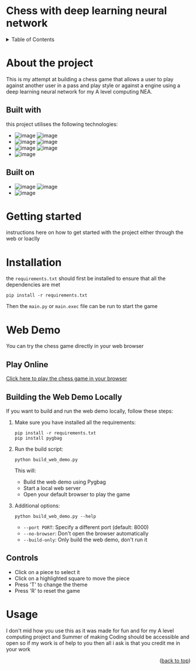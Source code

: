 # Chess with deep learning neural network

<!-- TABLE OF CONTENTS -->
<details>
  <summary>Table of Contents</summary>
  <ol>
    <li>
      <a href="#About-the-project">About The Project</a>
      <ul>
        <li><a href="#Built-with">Built With</a></li>
        <li><a href="#Built-on">Built on</a></li>
      </ul>
    </li>
    <li>
      <a href="#Getting-started">Getting Started</a>
      <ul>
        <li><a href="#Installation">Installation</a></li>
      </ul>
    </li>
    <li><a href="#Usage">Usage</a></li>
    <li><a href="#Web-Demo">Web Demo</a></li>
    <li><a href="#Contact">Contact</a></li>
    <li><a href="#Documentation">Documentation</a></li>
  </ol>
</details>



 <!--- ABOUT THE PROJECT -->
# About the project
This is my attempt at building a chess game that allows a user to play against another user in a  pass and play style or
against a engine using a deep learning neural network for my A level computing NEA.

## Built with
this project utilises the following technologies:
* ![image](https://img.shields.io/badge/Python-FFD43B?style=for-the-badge&logo=python&logoColor=blue) ![image](https://img.shields.io/badge/Pygame-3776AB?style=for-the-badge&logo=pygame&logoColor=white)
* ![image](https://img.shields.io/badge/TensorFlow-FF6F00?style=for-the-badge&logo=tensorflow&logoColor=white) ![image](https://img.shields.io/badge/Keras-D00000?style=for-the-badge&logo=keras&logoColor=white)
* ![image](https://img.shields.io/badge/GitHub-100000?style=for-the-badge&logo=github&logoColor=white) ![image](https://img.shields.io/badge/GIT-E44C30?style=for-the-badge&logo=git&logoColor=white)
* ![image](https://img.shields.io/badge/Audacity-0000CC?style=for-the-badge&logo=audacity&logoColor=white)

## Built on 
* ![image](https://img.shields.io/badge/mac%20os-000000?style=for-the-badge&logo=apple&logoColor=white) ![image](https://img.shields.io/badge/apple%20silicon-333333?style=for-the-badge&logo=apple&logoColor=white)
* ![image](https://img.shields.io/badge/PyCharm-000000.svg?&style=for-the-badge&logo=PyCharm&logoColor=white)


# Getting started
instructions here on how to get started with the project either through the web or loaclly 

# Installation
the `requirements.txt` should first be installed to ensure that all the dependencies are met

```
pip install -r requirements.txt
```

Then the `main.py` or `main.exec` file can be run to start the game

# Web Demo
You can try the chess game directly in your web browser 

## Play Online
[Click here to play the chess game in your browser](https://isaackorda.github.io/CompSci_IK/)

## Building the Web Demo Locally
If you want to build and run the web demo locally, follow these steps:

1. Make sure you have installed all the requirements:
   ```
   pip install -r requirements.txt
   pip install pygbag
   ```

2. Run the build script:
   ```
   python build_web_demo.py
   ```
   
   This will:
   - Build the web demo using Pygbag
   - Start a local web server
   - Open your default browser to play the game

3. Additional options:
   ```
   python build_web_demo.py --help
   ```
   
   - `--port PORT`: Specify a different port (default: 8000)
   - `--no-browser`: Don't open the browser automatically
   - `--build-only`: Only build the web demo, don't run it

## Controls
- Click on a piece to select it
- Click on a highlighted square to move the piece
- Press 'T' to change the theme
- Press 'R' to reset the game


# Usage
I don't mid how you use this as it was made for fun and for my A level computing project and Summer of making
Coding should be accessible and open so if my work is of help to you then all i ask is that you credit me in your work



<p align="right">(<a href="#readme-top">back to top</a>)</p>
